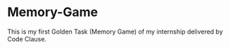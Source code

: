 # Memory-Game
This is my first Golden Task (Memory Game) of my internship delivered by Code Clause.

